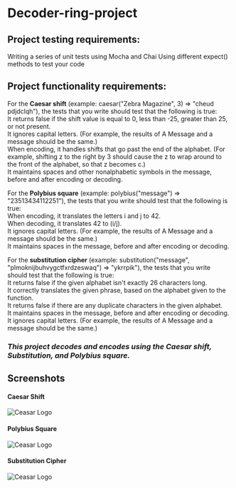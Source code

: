 # Decoder-ring-project
## Project testing requirements:
Writing a series of unit tests using Mocha and Chai
Using different expect() methods to test your code
## Project functionality requirements:
For the **Caesar shift** (example: caesar("Zebra Magazine", 3) => "cheud pdjdclqh"), the tests that you write should test that the following is true:  
It returns false if the shift value is equal to 0, less than -25, greater than 25, or not present.  
It ignores capital letters. (For example, the results of A Message and a message should be the same.)    
When encoding, it handles shifts that go past the end of the alphabet. (For example, shifting z to the right by 3 should cause the z to wrap around to the front of the alphabet, so that z becomes c.)  
It maintains spaces and other nonalphabetic symbols in the message, before and after encoding or decoding.  

For the **Polybius square** (example: polybius("message") => "23513434112251"), the tests that you write should test that the following is true:  
When encoding, it translates the letters i and j to 42.  
When decoding, it translates 42 to (i/j).  
It ignores capital letters. (For example, the results of A Message and a message should be the same.)  
It maintains spaces in the message, before and after encoding or decoding.  

  
For the **substitution cipher** (example: substitution("message", "plmoknijbuhvygctfxrdzeswaq") => "ykrrpik"), the tests that you write should test that the following is true:    
It returns false if the given alphabet isn't exactly 26 characters long.  
It correctly translates the given phrase, based on the alphabet given to the function.  
It returns false if there are any duplicate characters in the given alphabet.  
It maintains spaces in the message, before and after encoding or decoding.  
It ignores capital letters. (For example, the results of A Message and a message should be the same.)  

### *This project decodes and encodes using the Caesar shift, Substitution, and Polybius square.*
## Screenshots

#### Caesar Shift
![Ceasar Logo](https://camo.githubusercontent.com/6d182c9376d1e6f88c803c56e7b0455e03260ccb6e7b457f334ca8f56de5b8c1/68747470733a2f2f36342e6d656469612e74756d626c722e636f6d2f35393238663631643735366434663362653737326363353864363635313639372f303638356265396337663739613461382d62312f733132383078313932302f343638636365303538323733363165323533653739373335376162616432363761613333386538662e706e67)  

#### Polybius Square
![Ceasar Logo](https://camo.githubusercontent.com/68169f90a4658d46b86f3449e572be5eb63ffcaedc021921c282c238fd44c3cb/68747470733a2f2f36342e6d656469612e74756d626c722e636f6d2f32643335396463386330343963353235613166333563386337313363376530302f643835386436633736623462386339392d63322f733132383078313932302f326134323838643663333439366231373263626633393861333930646566393166623339313963392e706e67)  

#### Substitution Cipher
![Ceasar Logo](https://camo.githubusercontent.com/7bdc1edd35338cc74e946f316e1e3e866bbc9594489293859fa333713e084678/68747470733a2f2f36342e6d656469612e74756d626c722e636f6d2f64356461363232306432356665336363386434393963643038623932666131642f336331646436336366613439316462652d66652f733132383078313932302f333230326533363237636535633934333234386561353531656131316464656562393466663035312e706e67) 
